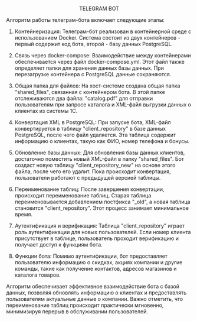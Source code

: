 <p align="center"><h>TELEGRAM BOT</h></p>

Алгоритм работы телеграм-бота включает следующие этапы:

1. Контейнеризация: Телеграм-бот реализован в контейнерной среде с использованием Docker. Система состоит из двух контейнеров - первый содержит код бота, второй - базу данных PostgreSQL.

2. Связь через docker-compose: Взаимодействие между контейнерами обеспечивается через файл docker-compose.yml. Этот файл также определяет папки для хранения данных базы данных. При перезагрузке контейнера с PostgreSQL данные сохраняются.

3. Общая папка для файлов: На хост-системе создана общая папка "shared_files", связанная с контейнером бота. В этой папке отслеживаются два файла: "catalog.pdf" для отправки пользователям при запросе каталога и XML-файл выгрузки данных о клиентах из системы 1С.

4. Конвертация XML в PostgreSQL: При запуске бота, XML-файл конвертируется в таблицу "client_repository" в базе данных PostgreSQL, после чего файл удаляется. Эта таблица содержит информацию о клиентах, такую как ФИО, номер телефона и бонусы.

5. Обновление базы данных: Для обновления базы данных клиентов, достаточно поместить новый XML-файл в папку "shared_files". Бот создаст новую таблицу "client_repository_new" на основе этого файла, после чего его удалит.  Пока происходит конвертация, пользователи работают с предыдущей версией таблицы.

6. Переименование таблиц: После завершения конвертации, происходит переименование таблиц. Старая таблица переименовывается добавлением постфикса "_old", а новая таблица становится "client_repository". Этот процесс занимает минимальное время.

7. Аутентификация и верификация: Таблица "client_repository" играет роль аутентификации для новых пользователей. Если номер клиента присутствует в таблице, пользователь проходит верификацию и получает доступ к функциям бота.

8. Функции бота: Помимо аутентификации, бот предоставляет пользователю информацию о скидках, акциях компании и другие команды, такие как получение контактов, адресов магазинов и каталога товаров.

Алгоритм обеспечивает эффективное взаимодействие бота с базой данных, позволяя обновлять информацию о клиентах и предоставлять пользователям актуальные данные о компании. Важно отметить, что переименование таблиц происходит практически мгновенно, минимизируя перерыв в обслуживании пользователей.
